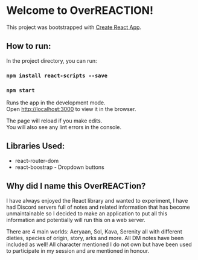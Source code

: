 # Welcome to OverREACTION!

This project was bootstrapped with [Create React App](https://github.com/facebook/create-react-app).

## How to run:

In the project directory, you can run:

### `npm install react-scripts --save`
### `npm start`

Runs the app in the development mode.\
Open [http://localhost:3000](http://localhost:3000) to view it in the browser.

The page will reload if you make edits.\
You will also see any lint errors in the console.

## Libraries Used:
- react-router-dom
- react-boostrap - Dropdown buttons

## Why did I name this OverREACTion?
I have always enjoyed the React library and wanted to experiment, I have had Discord servers full of notes and related information that has become unmaintainable so I decided to make an application to put all this information and potentially will run this on a web server. 

There are 4 main worlds: Aeryaan, Sol, Kava, Serenity all with different dieties, species of origin, story, arks and more. All DM notes have been included as well! All character mentioned I do not own but have been used to participate in my session and are mentioned in honour.
